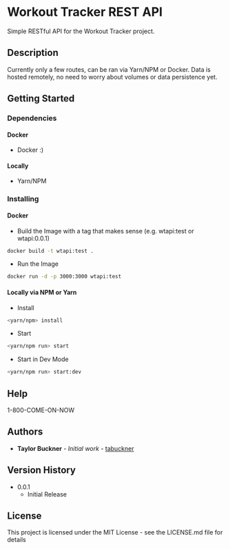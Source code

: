 # Workout Tracker REST API

Simple RESTful API for the Workout Tracker project.

## Description

Currently only a few routes, can be ran via Yarn/NPM or Docker. Data is hosted remotely, no need to worry about volumes or data persistence yet.

## Getting Started

### Dependencies

#### Docker

* Docker :)

#### Locally

* Yarn/NPM

### Installing

#### Docker

* Build the Image with a tag that makes sense (e.g. wtapi:test or wtapi:0.0.1)
```bash
docker build -t wtapi:test .
```
* Run the Image
```bash
docker run -d -p 3000:3000 wtapi:test
```
#### Locally via NPM or Yarn

* Install
```bash
<yarn/npm> install
```
* Start
```bash
<yarn/npm run> start
```
* Start in Dev Mode
```bash
<yarn/npm run> start:dev
```

## Help

1-800-COME-ON-NOW

## Authors

* **Taylor Buckner** - *Initial work* - [tabuckner](https://github.com/tabuckner)

## Version History

* 0.0.1
    * Initial Release

## License

This project is licensed under the MIT License - see the LICENSE.md file for details
